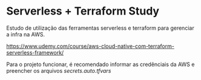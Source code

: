 # Serverless + Terraform Study

Estudo de utilização das ferramentas serverless e terraform para gerenciar a infra na AWS.

https://www.udemy.com/course/aws-cloud-native-com-terraform-serverless-framework/

Para o projeto funcionar, é recomendado informar as credênciais da AWS e preencher os arquivos *secrets.auto.tfvars*
